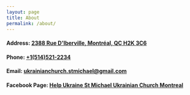 ```yaml
---
layout: page
title: About
permalink: /about/
---
```

#### Address: [2388 Rue D'Iberville, Montréal, QC H2K 3C6](https://goo.gl/maps/bzQcvRP5gcxKyXX1A)
#### Phone: [+1(514)521-2234](tel:+1(514)521-2234)
#### Email: [ukrainianchurch.stmichael@gmail.com](mailto:ukrainianchurch.stmichael@gmail.com)
#### Facebook Page: [Help Ukraine St Michael Ukrainian Church Montreal](https://www.facebook.com/Help-Ukraine-St-Michael-Ukrainian-Church-Montreal-108145738525434) 
